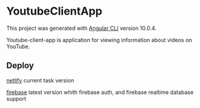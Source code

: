 # YoutubeClientApp

This project was generated with [Angular CLI](https://github.com/angular/angular-cli) version 10.0.4.

Youtube-client-app is application for viewing information about videos on YouTube.

## Deploy

[netlify](https://youtubeclientapp.netlify.app) current task version

[firebase](https://yt-client-app.web.app/) latest version whith firebase auth, and firebase realtime database support